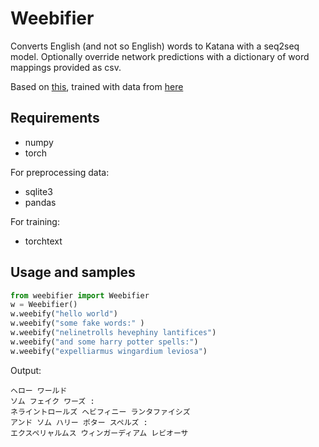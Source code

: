 # Weebifier
Converts English (and not so English) words to Katana with a seq2seq model.
Optionally override network predictions with a dictionary of word mappings provided as csv.

Based on [this](https://github.com/keon/seq2seq), trained with data from [here](https://github.com/jamesohortle/loanwords_gairaigo)

## Requirements
- numpy
- torch

For preprocessing data:
- sqlite3
- pandas

For training:
- torchtext

## Usage and samples
```python
from weebifier import Weebifier
w = Weebifier()
w.weebify("hello world")
w.weebify("some fake words:" )
w.weebify("nelinetrolls hevephiny lantifices")
w.weebify("and some harry potter spells:")
w.weebify("expelliarmus wingardium leviosa")
```

Output: 

```
ヘロー ワールド
ソム フェイク ワーズ :
ネライントロールズ ヘビフィニー ランタファイシズ
アンド ソム ハリー ポター スペルズ :
エクスペリャルムス ウィンガーディアム レビオーサ
```